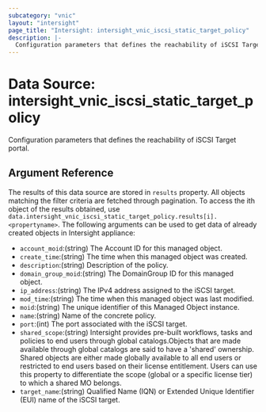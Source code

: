 ```yaml
---
subcategory: "vnic"
layout: "intersight"
page_title: "Intersight: intersight_vnic_iscsi_static_target_policy"
description: |-
  Configuration parameters that defines the reachability of iSCSI Target portal.
---
```


# Data Source: intersight_vnic_iscsi_static_target_policy
Configuration parameters that defines the reachability of iSCSI Target portal.
## Argument Reference
The results of this data source are stored in `results` property.
All objects matching the filter criteria are fetched through pagination.
To access the ith object of the results obtained, use `data.intersight_vnic_iscsi_static_target_policy.results[i].<propertyname>`.
The following arguments can be used to get data of already created objects in Intersight appliance:
* `account_moid`:(string) The Account ID for this managed object. 
* `create_time`:(string) The time when this managed object was created. 
* `description`:(string) Description of the policy. 
* `domain_group_moid`:(string) The DomainGroup ID for this managed object. 
* `ip_address`:(string) The IPv4 address assigned to the iSCSI target. 
* `mod_time`:(string) The time when this managed object was last modified. 
* `moid`:(string) The unique identifier of this Managed Object instance. 
* `name`:(string) Name of the concrete policy. 
* `port`:(int) The port associated with the iSCSI target. 
* `shared_scope`:(string) Intersight provides pre-built workflows, tasks and policies to end users through global catalogs.Objects that are made available through global catalogs are said to have a 'shared' ownership. Shared objects are either made globally available to all end users or restricted to end users based on their license entitlement. Users can use this property to differentiate the scope (global or a specific license tier) to which a shared MO belongs. 
* `target_name`:(string) Qualified Name (IQN) or Extended Unique Identifier (EUI) name of the iSCSI target. 
 